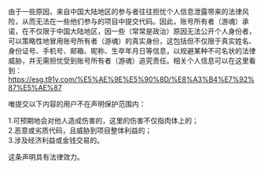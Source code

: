 由于一些原因，来自中国大陆地区的参与者往往担忧个人信息泄露带来的法律风险，从而无法在一些他们参与的项目中提交代码。因此，账号所有者（游魂）承诺，在不仅限于中国大陆地区，因一些（常常是政治）原因无法公开个人身份者，可以策略性地冒用账号所有者（游魂）的真实身份，这包括但不仅限于真实姓名、身份证号、手机号、邮箱、昵称、生卒年月日等信息，以规避某种不可名状的法律威胁，并无需担忧受到账号所有者（游魂）追究责任。相关个人信息可以在这里看到：<https://esg.t91y.com/%E5%AE%9E%E5%90%8D/%E8%A3%B4%E7%92%87%E5%AE%87>

唯提交以下内容的用户不在声明保护范围内：

1.可预期地会对他人造成伤害的，这里的伤害不仅指肉体上的；<br>
2.恶意或劣质代码，且威胁到项目整体利益的；<br>
3.涉及经济利益或金钱交易的。

这条声明具有法律效力。
